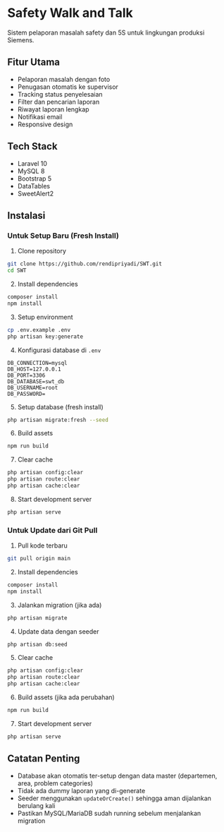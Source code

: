 # Safety Walk and Talk

Sistem pelaporan masalah safety dan 5S untuk lingkungan produksi Siemens.

## Fitur Utama

- Pelaporan masalah dengan foto
- Penugasan otomatis ke supervisor
- Tracking status penyelesaian
- Filter dan pencarian laporan
- Riwayat laporan lengkap
- Notifikasi email
- Responsive design

## Tech Stack

- Laravel 10
- MySQL 8
- Bootstrap 5
- DataTables
- SweetAlert2

## Instalasi

### Untuk Setup Baru (Fresh Install)
1. Clone repository
```bash
git clone https://github.com/rendipriyadi/SWT.git
cd SWT
```

2. Install dependencies
```bash 
composer install
npm install
```

3. Setup environment
```bash
cp .env.example .env
php artisan key:generate
```

4. Konfigurasi database di `.env`
```env
DB_CONNECTION=mysql
DB_HOST=127.0.0.1
DB_PORT=3306
DB_DATABASE=swt_db
DB_USERNAME=root
DB_PASSWORD=
```

5. Setup database (fresh install)
```bash
php artisan migrate:fresh --seed
```

6. Build assets
```bash
npm run build
```

7. Clear cache
```bash
php artisan config:clear
php artisan route:clear
php artisan cache:clear
```

8. Start development server
```bash
php artisan serve
```

### Untuk Update dari Git Pull
1. Pull kode terbaru
```bash
git pull origin main
```

2. Install dependencies
```bash
composer install
npm install
```

3. Jalankan migration (jika ada)
```bash
php artisan migrate
```

4. Update data dengan seeder
```bash
php artisan db:seed
```

5. Clear cache
```bash
php artisan config:clear
php artisan route:clear
php artisan cache:clear
```

6. Build assets (jika ada perubahan)
```bash
npm run build
```

7. Start development server
```bash
php artisan serve
```

## Catatan Penting
- Database akan otomatis ter-setup dengan data master (departemen, area, problem categories)
- Tidak ada dummy laporan yang di-generate
- Seeder menggunakan `updateOrCreate()` sehingga aman dijalankan berulang kali
- Pastikan MySQL/MariaDB sudah running sebelum menjalankan migration
